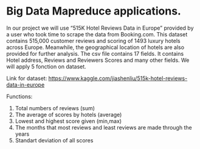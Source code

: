 # Big Data Mapreduce applications. 

In our project we will use “515K Hotel Reviews Data in Europe” provided by a user who took time to scrape the data from Booking.com. 
This dataset contains 515,000 customer reviews and scoring of 1493 luxury hotels across Europe. Meanwhile, the geographical 
location of hotels are also provided for further analysis. The csv file contains 17 fields. It contains Hotel address, 
Reviews and Reviewers Scores and many other fields. We will apply 5 fonction on dataset. 

Link for dataset: https://www.kaggle.com/jiashenliu/515k-hotel-reviews-data-in-europe

Functions:
  1. Total numbers of reviews (sum)
  2. The average of scores by hotels (average)
  3. Lowest and highest score given (min,max)
  4. The months that most reviews  and least reviews are made through the years 
  5. Standart deviation of all scores 
  
